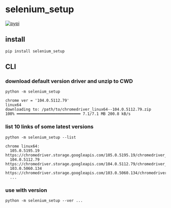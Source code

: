 # selenium_setup

[![pypi](https://img.shields.io/pypi/v/selenium_setup?color=%2334D058)](https://pypi.org/project/selenium_setup/)

## install

```shell
pip install selenium_setup
```

## CLI

### download default version driver and unzip to CWD  

```shell
python -m selenium_setup
```

```console
chrome ver = '104.0.5112.79'
linux64
downloading to: /path/to/chromedriver_linux64--104.0.5112.79.zip
100% ━━━━━━━━━━━━━━━━━━━━━━━━━━━━ 7.1/7.1 MB 200.8 kB/s
```

### list 10 links of some latest versions

```shell
python -m selenium_setup --list
```

```console
chrome linux64:
  105.0.5195.19  https://chromedriver.storage.googleapis.com/105.0.5195.19/chromedriver_linux64.zip
  104.0.5112.79  https://chromedriver.storage.googleapis.com/104.0.5112.79/chromedriver_linux64.zip
  103.0.5060.134 https://chromedriver.storage.googleapis.com/103.0.5060.134/chromedriver_linux64.zip
  ...
```

### use with version

```shell
python -m selenium_setup --ver ...
```
